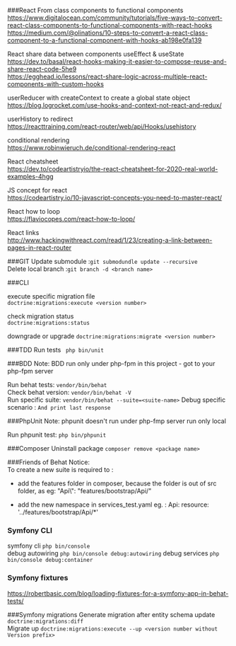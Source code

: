 
###React
From class components to functional components  
https://www.digitalocean.com/community/tutorials/five-ways-to-convert-react-class-components-to-functional-components-with-react-hooks  
https://medium.com/@olinations/10-steps-to-convert-a-react-class-component-to-a-functional-component-with-hooks-ab198e0fa139

React share data between components useEffect & useState    
https://dev.to/basal/react-hooks-making-it-easier-to-compose-reuse-and-share-react-code-5he9    
https://egghead.io/lessons/react-share-logic-across-multiple-react-components-with-custom-hooks

userReducer with createContext to create a global state object  
https://blog.logrocket.com/use-hooks-and-context-not-react-and-redux/

userHistory to redirect     
https://reacttraining.com/react-router/web/api/Hooks/usehistory

conditional rendering   
https://www.robinwieruch.de/conditional-rendering-react

React cheatsheet               
https://dev.to/codeartistryio/the-react-cheatsheet-for-2020-real-world-examples-4hgg

JS concept for react    
https://codeartistry.io/10-javascript-concepts-you-need-to-master-react/

React how to loop   
https://flaviocopes.com/react-how-to-loop/

React links     
http://www.hackingwithreact.com/read/1/23/creating-a-link-between-pages-in-react-router

###GIT
 Update submodule :```git submodundle update --recursive```   
 Delete local branch :```git branch -d <branch name>```
 
###CLI

execute specific migration file   
```doctrine:migrations:execute <version number>  ```
  
check migration status    
```doctrine:migrations:status  ```

downgrade or upgrade
```doctrine:migrations:migrate <version number>   ``` 

###TDD
Run tests ``` php bin/unit```

###BDD 
Note: BDD run only under php-fpm in this project  - got to your php-fpm server

Run behat tests: ```vendor/bin/behat```        
Check behat version: ```vendor/bin/behat -V```  
Run specific suite:  ```vendor/bin/behat --suite=<suite-name>```
Debug specific scenario : ```And print last response```

###PhpUnit
Note: phpunit doesn't run under php-fmp server run only local

Run phpunit test: ```php bin/phpunit```

###Composer
Uninstall package ```composer remove <package name>```

###Friends of Behat
Notice:      
 To create a new suite is required to : 
- add the features folder in composer, because the folder is out of src folder, as eg: 
 "Api\\": "features/bootstrap/Api/"             
 
- add the new namespace in services_test.yaml  eg. : Api\: resource: '../features/bootstrap/Api/*'
   
   
### Symfony CLI
symfony cli ```php bin/console```   
debug autowiring  ```php bin/console debug:autowiring```
debug services  ```php bin/console debug:container```

### Symfony fixtures
https://robertbasic.com/blog/loading-fixtures-for-a-symfony-app-in-behat-tests/

###Symfony migrations
Generate migration after entity schema update  ```doctrine:migrations:diff```  
Migrate up ```doctrine:migrations:execute --up <version number without Version prefix>```